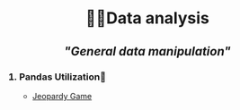 <h1 align="center">🕵🏼Data analysis</h1>

<h2 align='center'><em>"General data manipulation"</em></h2>


<ol>
  <h3><li>Pandas Utilization🐼</li></h3>
    <ul>
    <li><a href='https://github.com/cavs1010/02_lottery_updated'>Jeopardy Game</a></li>
    </ul>
</ol>

